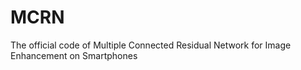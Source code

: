 # MCRN
The official code of Multiple Connected Residual Network for Image Enhancement on Smartphones
